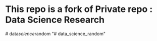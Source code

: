 # This repo is a fork of Private repo : Data Science Research
#   d a t a _ s c i e n c e _ r a n d o m  
 "# data_science_random" 
